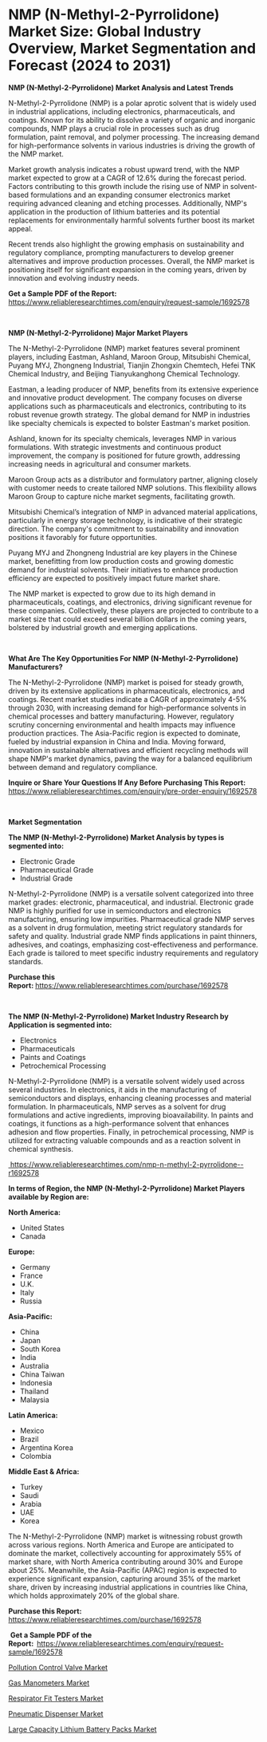 <p><h1>NMP (N-Methyl-2-Pyrrolidone) Market Size: Global Industry Overview, Market Segmentation and Forecast (2024 to 2031)</h1></p><p><strong>NMP (N-Methyl-2-Pyrrolidone) Market Analysis and Latest Trends</strong></p>
<p><p>N-Methyl-2-Pyrrolidone (NMP) is a polar aprotic solvent that is widely used in industrial applications, including electronics, pharmaceuticals, and coatings. Known for its ability to dissolve a variety of organic and inorganic compounds, NMP plays a crucial role in processes such as drug formulation, paint removal, and polymer processing. The increasing demand for high-performance solvents in various industries is driving the growth of the NMP market.</p><p>Market growth analysis indicates a robust upward trend, with the NMP market expected to grow at a CAGR of 12.6% during the forecast period. Factors contributing to this growth include the rising use of NMP in solvent-based formulations and an expanding consumer electronics market requiring advanced cleaning and etching processes. Additionally, NMP's application in the production of lithium batteries and its potential replacements for environmentally harmful solvents further boost its market appeal. </p><p>Recent trends also highlight the growing emphasis on sustainability and regulatory compliance, prompting manufacturers to develop greener alternatives and improve production processes. Overall, the NMP market is positioning itself for significant expansion in the coming years, driven by innovation and evolving industry needs.</p></p>
<p><strong>Get a Sample PDF of the Report:&nbsp;</strong> <a href="https://www.reliableresearchtimes.com/enquiry/request-sample/1692578?utm_campaign=1471&utm_medium=2&utm_source=Github&utm_content=ia&utm_term=20102024&utm_id=nmp-n-methyl-2-pyrrolidone">https://www.reliableresearchtimes.com/enquiry/request-sample/1692578</a></p>
<p>&nbsp;</p>
<p><strong>NMP (N-Methyl-2-Pyrrolidone) Major Market Players</strong></p>
<p><p>The N-Methyl-2-Pyrrolidone (NMP) market features several prominent players, including Eastman, Ashland, Maroon Group, Mitsubishi Chemical, Puyang MYJ, Zhongneng Industrial, Tianjin Zhongxin Chemtech, Hefei TNK Chemical Industry, and Beijing Tianyukanghong Chemical Technology. </p><p>Eastman, a leading producer of NMP, benefits from its extensive experience and innovative product development. The company focuses on diverse applications such as pharmaceuticals and electronics, contributing to its robust revenue growth strategy. The global demand for NMP in industries like specialty chemicals is expected to bolster Eastman's market position.</p><p>Ashland, known for its specialty chemicals, leverages NMP in various formulations. With strategic investments and continuous product improvement, the company is positioned for future growth, addressing increasing needs in agricultural and consumer markets. </p><p>Maroon Group acts as a distributor and formulatory partner, aligning closely with customer needs to create tailored NMP solutions. This flexibility allows Maroon Group to capture niche market segments, facilitating growth.</p><p>Mitsubishi Chemical’s integration of NMP in advanced material applications, particularly in energy storage technology, is indicative of their strategic direction. The company's commitment to sustainability and innovation positions it favorably for future opportunities.</p><p>Puyang MYJ and Zhongneng Industrial are key players in the Chinese market, benefitting from low production costs and growing domestic demand for industrial solvents. Their initiatives to enhance production efficiency are expected to positively impact future market share.</p><p>The NMP market is expected to grow due to its high demand in pharmaceuticals, coatings, and electronics, driving significant revenue for these companies. Collectively, these players are projected to contribute to a market size that could exceed several billion dollars in the coming years, bolstered by industrial growth and emerging applications.</p></p>
<p>&nbsp;</p>
<p><strong>What Are The Key Opportunities For NMP (N-Methyl-2-Pyrrolidone) Manufacturers?</strong></p>
<p><p>The N-Methyl-2-Pyrrolidone (NMP) market is poised for steady growth, driven by its extensive applications in pharmaceuticals, electronics, and coatings. Recent market studies indicate a CAGR of approximately 4-5% through 2030, with increasing demand for high-performance solvents in chemical processes and battery manufacturing. However, regulatory scrutiny concerning environmental and health impacts may influence production practices. The Asia-Pacific region is expected to dominate, fueled by industrial expansion in China and India. Moving forward, innovation in sustainable alternatives and efficient recycling methods will shape NMP's market dynamics, paving the way for a balanced equilibrium between demand and regulatory compliance.</p></p>
<p><strong>Inquire or Share Your Questions If Any Before Purchasing This Report:</strong> <a href="https://www.reliableresearchtimes.com/enquiry/pre-order-enquiry/1692578?utm_campaign=1471&utm_medium=2&utm_source=Github&utm_content=ia&utm_term=20102024&utm_id=nmp-n-methyl-2-pyrrolidone">https://www.reliableresearchtimes.com/enquiry/pre-order-enquiry/1692578</a></p>
<p>&nbsp;</p>
<p><strong>Market Segmentation</strong></p>
<p><strong>The NMP (N-Methyl-2-Pyrrolidone) Market Analysis by types is segmented into:</strong></p>
<p><ul><li>Electronic Grade</li><li>Pharmaceutical Grade</li><li>Industrial Grade</li></ul></p>
<p><p>N-Methyl-2-Pyrrolidone (NMP) is a versatile solvent categorized into three market grades: electronic, pharmaceutical, and industrial. Electronic grade NMP is highly purified for use in semiconductors and electronics manufacturing, ensuring low impurities. Pharmaceutical grade NMP serves as a solvent in drug formulation, meeting strict regulatory standards for safety and quality. Industrial grade NMP finds applications in paint thinners, adhesives, and coatings, emphasizing cost-effectiveness and performance. Each grade is tailored to meet specific industry requirements and regulatory standards.</p></p>
<p><strong>Purchase this Report:&nbsp;</strong><a href="https://www.reliableresearchtimes.com/purchase/1692578?utm_campaign=1471&utm_medium=2&utm_source=Github&utm_content=ia&utm_term=20102024&utm_id=nmp-n-methyl-2-pyrrolidone">https://www.reliableresearchtimes.com/purchase/1692578</a></p>
<p>&nbsp;</p>
<p><strong>The NMP (N-Methyl-2-Pyrrolidone) Market Industry Research by Application is segmented into:</strong></p>
<p><ul><li>Electronics</li><li>Pharmaceuticals</li><li>Paints and Coatings</li><li>Petrochemical Processing</li></ul></p>
<p><p>N-Methyl-2-Pyrrolidone (NMP) is a versatile solvent widely used across several industries. In electronics, it aids in the manufacturing of semiconductors and displays, enhancing cleaning processes and material formulation. In pharmaceuticals, NMP serves as a solvent for drug formulations and active ingredients, improving bioavailability. In paints and coatings, it functions as a high-performance solvent that enhances adhesion and flow properties. Finally, in petrochemical processing, NMP is utilized for extracting valuable compounds and as a reaction solvent in chemical synthesis.</p></p>
<p><a href="https://www.reliableresearchtimes.com/nmp-n-methyl-2-pyrrolidone--r1692578?utm_campaign=1471&utm_medium=2&utm_source=Github&utm_content=ia&utm_term=20102024&utm_id=nmp-n-methyl-2-pyrrolidone">&nbsp;https://www.reliableresearchtimes.com/nmp-n-methyl-2-pyrrolidone--r1692578</a></p>
<p><strong>In terms of Region, the NMP (N-Methyl-2-Pyrrolidone) Market Players available by Region are:</strong></p>
<p>
    <p> <strong> North America: </strong>
        <ul>
            <li>United States</li>
            <li>Canada</li>
        </ul>
        </p> 
    <p> <strong> Europe: </strong>
        <ul>
            <li>Germany</li>
            <li>France</li>
            <li>U.K.</li>
            <li>Italy</li>
            <li>Russia</li>
        </ul>
        </p> 
    <p> <strong> Asia-Pacific: </strong>
        <ul>
            <li>China</li>
            <li>Japan</li>
            <li>South Korea</li>
            <li>India</li>
            <li>Australia</li>
            <li>China Taiwan</li>
            <li>Indonesia</li>
            <li>Thailand</li>
            <li>Malaysia</li>
        </ul>
        </p> 
    <p> <strong> Latin America: </strong>
        <ul>
            <li>Mexico</li>
            <li>Brazil</li>
            <li>Argentina Korea</li>
            <li>Colombia</li>
        </ul>
        </p> 
    <p> <strong> Middle East & Africa: </strong>
        <ul>
            <li>Turkey</li>
            <li>Saudi</li>
            <li>Arabia</li>
            <li>UAE</li>
            <li>Korea</li>
        </ul>
    </p>
    </p>
<p><p>The N-Methyl-2-Pyrrolidone (NMP) market is witnessing robust growth across various regions. North America and Europe are anticipated to dominate the market, collectively accounting for approximately 55% of market share, with North America contributing around 30% and Europe about 25%. Meanwhile, the Asia-Pacific (APAC) region is expected to experience significant expansion, capturing around 35% of the market share, driven by increasing industrial applications in countries like China, which holds approximately 20% of the global share.</p></p>
<p><strong>Purchase this Report: </strong><a href="https://www.reliableresearchtimes.com/purchase/1692578?utm_campaign=1471&utm_medium=2&utm_source=Github&utm_content=ia&utm_term=20102024&utm_id=nmp-n-methyl-2-pyrrolidone">https://www.reliableresearchtimes.com/purchase/1692578</a></p>
<p>&nbsp;<strong>Get a Sample PDF of the Report:&nbsp;&nbsp;</strong><a href="https://www.reliableresearchtimes.com/enquiry/request-sample/1692578?utm_campaign=1471&utm_medium=2&utm_source=Github&utm_content=ia&utm_term=20102024&utm_id=nmp-n-methyl-2-pyrrolidone">https://www.reliableresearchtimes.com/enquiry/request-sample/1692578</a></p>
<p><strong></strong></p>
<p><p><a href="https://www.linkedin.com/pulse/pollution-control-valve-market-overview-global-trends-yampc?utm_campaign=1471&utm_medium=2&utm_source=Github&utm_content=ia&utm_term=20102024&utm_id=nmp-n-methyl-2-pyrrolidone">Pollution Control Valve Market</a></p><p><a href="https://www.linkedin.com/pulse/global-gas-manometers-market-trends-forecasts-strategic-0nnxc?utm_campaign=1471&utm_medium=2&utm_source=Github&utm_content=ia&utm_term=20102024&utm_id=nmp-n-methyl-2-pyrrolidone">Gas Manometers Market</a></p><p><a href="https://www.linkedin.com/pulse/investment-opportunities-respirator-fit-testers-sector-f1ppc?utm_campaign=1471&utm_medium=2&utm_source=Github&utm_content=ia&utm_term=20102024&utm_id=nmp-n-methyl-2-pyrrolidone">Respirator Fit Testers Market</a></p><p><a href="https://www.linkedin.com/pulse/unveiling-market-trends-global-pneumatic-dispenser-apgjc?utm_campaign=1471&utm_medium=2&utm_source=Github&utm_content=ia&utm_term=20102024&utm_id=nmp-n-methyl-2-pyrrolidone">Pneumatic Dispenser Market</a></p><p><a href="https://github.com/petbigbeepjn/Market-Research-Report-List-1/blob/main/large-capacity-lithium-battery-packs-market.md?utm_campaign=1471&utm_medium=2&utm_source=Github&utm_content=ia&utm_term=20102024&utm_id=nmp-n-methyl-2-pyrrolidone">Large Capacity Lithium Battery Packs Market</a></p></p>